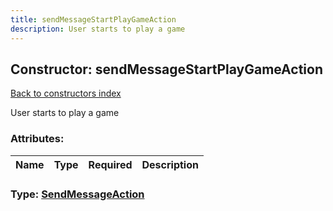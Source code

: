 ```yaml
---
title: sendMessageStartPlayGameAction
description: User starts to play a game
---
```

## Constructor: sendMessageStartPlayGameAction  
[Back to constructors index](index.md)



User starts to play a game

### Attributes:

| Name     |    Type       | Required | Description |
|----------|---------------|----------|-------------|



### Type: [SendMessageAction](../types/SendMessageAction.md)


